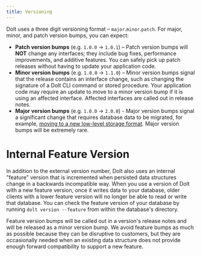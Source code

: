 ```yaml
---
title: Versioning
---
```


Dolt uses a three digit versioning format – `major`.`minor`.`patch`. For major, minor, and patch version bumps, you can expect:

- **Patch version bumps** (e.g. `1.0.0` &#8594; `1.0.1`) – Patch version bumps will **NOT** change any interfaces; they include bug fixes, performance improvements, and additive features. You can safely pick up patch releases without having to update your application code.
- **Minor version bumps** (e.g. `1.0.0` &#8594; `1.1.0`) – Minor version bumps signal that the release contains an interface change, such as changing the signature of a Dolt CLI command or stored procedure. Your application code may require an update to move to a minor version bump if it is using an affected interface. Affected interfaces are called out in release notes.
- **Major version bumps** (e.g. `1.0.0` &#8594; `2.0.0`) - Major version bumps signal a significant change that requires database data to be migrated, for example, [moving to a new low-level storage format](https://www.dolthub.com/blog/2022-11-01-dolthub-migrate-button/). Major version bumps will be extremely rare.

# Internal Feature Version

In addition to the external version number, Dolt also uses an internal "feature" version that is incremented when persisted data structures change in a backwards incompatible way. When you use a version of Dolt with a new feature version, once it writes data to your database, older clients with a lower feature version will no longer be able to read or write that database. You can check the feature version of your database by running `dolt version --feature` from within the database's directory.

Feature version bumps will be called out in a version's release notes and will be released as a minor version bump. We avoid feature bumps as much as possible because they can be disruptive to customers, but they are occasionally needed when an existing data structure does not provide enough forward compatibility to support a new feature.
